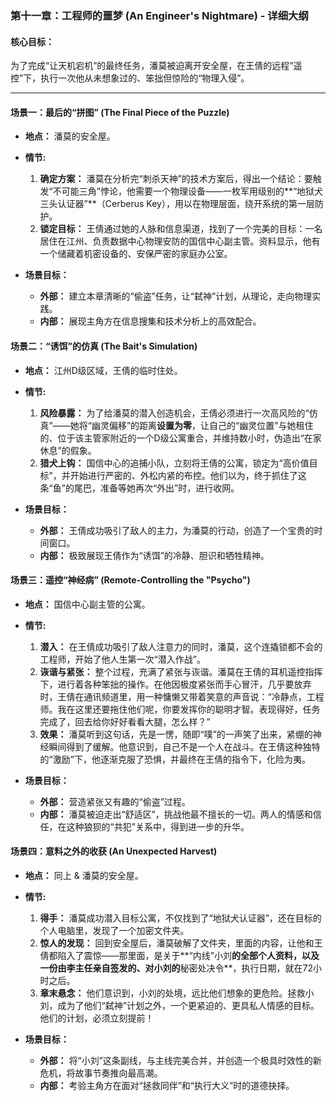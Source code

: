 ### **第十一章：工程师的噩梦 (An Engineer's Nightmare) - 详细大纲**

#### **核心目标：**
为了完成“让天机宕机”的最终任务，潘莫被迫离开安全屋，在王倩的远程“遥控”下，执行一次他从未想象过的、笨拙但惊险的“物理入侵”。

---

#### **场景一：最后的“拼图” (The Final Piece of the Puzzle)**

*   **地点：** 潘莫的安全屋。
*   **情节:**
    1.  **确定方案：** 潘莫在分析完“刺杀天神”的技术方案后，得出一个结论：要触发“不可能三角”悖论，他需要一个物理设备——一枚军用级别的**“地狱犬三头认证器”**（Cerberus Key），用以在物理层面，绕开系统的第一层防护。
    2.  **锁定目标：** 王倩通过她的人脉和信息渠道，找到了一个完美的目标：一名居住在江州、负责数据中心物理安防的国信中心副主管。资料显示，他有一个储藏着机密设备的、安保严密的家庭办公室。

*   **场景目标：**
    *   **外部：** 建立本章清晰的“偷盗”任务，让“弑神”计划，从理论，走向物理实践。
    *   **内部：** 展现主角方在信息搜集和技术分析上的高效配合。

#### **场景二：“诱饵”的仿真 (The Bait's Simulation)**

*   **地点：** 江州D级区域，王倩的临时住处。
*   **情节:**
    1.  **风险暴露：** 为了给潘莫的潜入创造机会，王倩必须进行一次高风险的“仿真”——她将“幽灵偏移”的距离**设置为零**，让自己的“幽灵位置”与她租住的、位于该主管家附近的一个D级公寓重合，并维持数小时，伪造出“在家休息”的假象。
    2.  **猎犬上钩：** 国信中心的追捕小队，立刻将王倩的公寓，锁定为“高价值目标”，并开始进行严密的、外松内紧的布控。他们以为，终于抓住了这条“鱼”的尾巴，准备等她再次“外出”时，进行收网。

*   **场景目标：**
    *   **外部：** 王倩成功吸引了敌人的主力，为潘莫的行动，创造了一个宝贵的时间窗口。
    *   **内部：** 极致展现王倩作为“诱饵”的冷静、胆识和牺牲精神。

#### **场景三：遥控“神经病” (Remote-Controlling the "Psycho")**

*   **地点：** 国信中心副主管的公寓。
*   **情节:**
    1.  **潜入：** 在王倩成功吸引了敌人注意力的同时，潘莫，这个连撬锁都不会的工程师，开始了他人生第一次“潜入作战”。
    2.  **诙谐与紧张：** 整个过程，充满了紧张与诙谐。潘莫在王倩的耳机遥控指挥下，进行着各种笨拙的操作。在他因极度紧张而手心冒汗，几乎要放弃时，王倩在通讯频道里，用一种慵懒又带着笑意的声音说：“冷静点，工程师。我在这里还要拖住他们呢，你要发挥你的聪明才智。表现得好，任务完成了，回去给你好好看看大腿，怎么样？”
    3.  **效果：** 潘莫听到这句话，先是一愣，随即“噗”的一声笑了出来，紧绷的神经瞬间得到了缓解。他意识到，自己不是一个人在战斗。在王倩这种独特的“激励”下，他逐渐克服了恐惧，并最终在王倩的指令下，化险为夷。

*   **场景目标：**
    *   **外部：** 营造紧张又有趣的“偷盗”过程。
    *   **内部：** 潘莫被迫走出“舒适区”，挑战他最不擅长的一切。两人的情感和信任，在这种狼狈的“共犯”关系中，得到进一步的升华。

#### **场景四：意料之外的收获 (An Unexpected Harvest)**

*   **地点：** 同上 & 潘莫的安全屋。
*   **情节:**
    1.  **得手：** 潘莫成功潜入目标公寓，不仅找到了“地狱犬认证器”，还在目标的个人电脑里，发现了一个加密文件夹。
    2.  **惊人的发现：** 回到安全屋后，潘莫破解了文件夹，里面的内容，让他和王倩都陷入了震惊——那里面，是关于**“内线”小刘**的全部个人资料，以及一份由李主任亲自签发的、对小刘的**秘密处决令**，执行日期，就在72小时之后。
    3.  **章末悬念：** 他们意识到，小刘的处境，远比他们想象的更危险。拯救小刘，成为了他们“弑神”计划之外，一个更紧迫的、更具私人情感的目标。他们的计划，必须立刻提前！

*   **场景目标：**
    *   **外部：** 将“小刘”这条副线，与主线完美合并，并创造一个极具时效性的新危机，将故事节奏推向最高潮。
    *   **内部：** 考验主角方在面对“拯救同伴”和“执行大义”时的道德抉择。